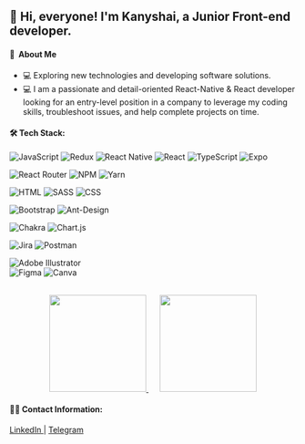 ## 👋 Hi, everyone! I'm Kanyshai, a Junior Front-end developer.

####  💫 &nbsp;About Me
- 💻 Exploring new technologies and developing software solutions.
- 💻 I am a passionate and detail-oriented React-Native & React developer looking for an entry-level position in a company to leverage my coding skills, troubleshoot issues, and help complete projects on time.


#### 🛠  Tech Stack:
![JavaScript](https://img.shields.io/badge/javascript-%23323330.svg?style=flat-square&logo=javascript&logoColor=%23F7DF1E) 
![Redux](https://img.shields.io/badge/redux-%23593d88.svg?style=flat-square&logo=redux&logoColor=white) 
![React Native](https://img.shields.io/badge/react_native-%2320232a.svg?style=flat-square&logo=react&logoColor=%2361DAFB) 
![React](https://img.shields.io/badge/react-%2320232a.svg?style=flat-square&logo=react&logoColor=%2361DAFB) 
![TypeScript](https://img.shields.io/badge/typescript-%23007ACC.svg?style=flat-square&logo=typescript&logoColor=white) 
![Expo](https://img.shields.io/badge/expo-1C1E24?style=flat-square&logo=expo&logoColor=#D04A37) 

![React Router](https://img.shields.io/badge/React_Router-CA4245?style=flat-square&logo=react-router&logoColor=white) 
![NPM](https://img.shields.io/badge/NPM-%23000000.svg?style=flat-square&logo=npm&logoColor=white)
![Yarn](https://img.shields.io/badge/yarn-%232C8EBB.svg?style=flat-square&logo=yarn&logoColor=white)

![HTML](https://img.shields.io/badge/HTML5-E34F26?style=flat-square&logo=html5&logoColor=white)
![SASS](https://img.shields.io/badge/SASS-hotpink.svg?style=flat-square&logo=SASS&logoColor=white) 
![CSS](https://img.shields.io/badge/CSS3-1572B6?&style=flat-square&logo=css3&logoColor=white)

![Bootstrap](https://img.shields.io/badge/bootstrap-%23563D7C.svg?style=flat-square&logo=bootstrap&logoColor=white) 
![Ant-Design](https://img.shields.io/badge/-AntDesign-%230170FE?style=flat-square&logo=ant-design&logoColor=white) 

![Chakra](https://img.shields.io/badge/chakra-%234ED1C5.svg?style=flat-square&logo=chakraui&logoColor=white) 
![Chart.js](https://img.shields.io/badge/chart.js-F5788D.svg?style=flat-square&logo=chart.js&logoColor=white) 

![Jira](https://img.shields.io/badge/jira-%230A0FFF.svg?style=flat-square&logo=jira&logoColor=white) 
![Postman](https://img.shields.io/badge/Postman-FF6C37?style=flat-square&logo=postman&logoColor=white)

![Adobe Illustrator](https://img.shields.io/badge/adobeillustrator-%23FF9A00.svg?style=flat-square&logo=adobeillustrator&logoColor=white) 	
![Figma](https://img.shields.io/badge/figma-%23F24E1E.svg?style=flat-square&logo=figma&logoColor=white) 
![Canva](https://img.shields.io/badge/Canva-%2300C4CC.svg?style=flat-square&logo=Canva&logoColor=white) 


<p align='center'>
</br>
<a href="https://github.com/kbakaeva">
  <img height=170 src="https://github-readme-stats.vercel.app/api?username=kbakaeva&theme=buefy&show_icons=true&count_private=true"/>
</a>
&nbsp;&nbsp;&nbsp;&nbsp;
<a href="https://github.com/kbakaeva">
  <img height=170 src="https://github-readme-stats-eight-theta.vercel.app/api/top-langs/?username=kbakaeva&theme=buefy&show_icons=true&count_private=true"/>
</a>
</p>



#### 🤝🏻  Contact Information:
[LinkedIn ](https://www.linkedin.com/in/kbakaeva/) | [Telegram](https://t.me/kanyshai_bakaeva)
